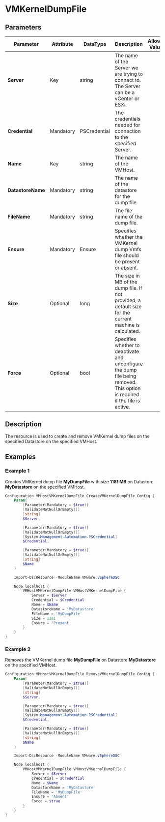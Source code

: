 # VMKernelDumpFile

## Parameters

| Parameter | Attribute | DataType | Description | Allowed Values |
| --- | --- | --- | --- | --- |
| **Server** | Key | string | The name of the Server we are trying to connect to. The Server can be a vCenter or ESXi. ||
| **Credential** | Mandatory | PSCredential | The credentials needed for connection to the specified Server. ||
| **Name** | Key | string | The name of the VMHost. ||
| **DatastoreName** | Mandatory | string | The name of the datastore for the dump file. ||
| **FileName** | Mandatory | string | The file name of the dump file. ||
| **Ensure** | Mandatory | Ensure | Specifies whether the VMKernel dump Vmfs file should be present or absent. ||
| **Size** | Optional | long | The size in MB of the dump file. If not provided, a default size for the current machine is calculated. ||
| **Force** | Optional | bool | Specifies whether to deactivate and unconfigure the dump file being removed. This option is required if the file is active. ||

## Description

The resource is used to create and remove VMKernel dump files on the specified Datastore on the specified VMHost.

## Examples

### Example 1

Creates VMKernel dump file **MyDumpFile** with size **1181 MB** on Datastore **MyDatastore** on the specified VMHost.

```powershell
Configuration VMHostVMKernelDumpFile_CreateVMKernelDumpFile_Config {
    Param(
        [Parameter(Mandatory = $true)]
        [ValidateNotNullOrEmpty()]
        [string]
        $Server,

        [Parameter(Mandatory = $true)]
        [ValidateNotNullOrEmpty()]
        [System.Management.Automation.PSCredential]
        $Credential,

        [Parameter(Mandatory = $true)]
        [ValidateNotNullOrEmpty()]
        [string]
        $Name
    )

    Import-DscResource -ModuleName VMware.vSphereDSC

    Node localhost {
        VMHostVMKernelDumpFile VMHostVMKernelDumpFile {
            Server = $Server
            Credential = $Credential
            Name = $Name
            DatastoreName = 'MyDatastore'
            FileName = 'MyDumpFile'
            Size = 1181
            Ensure = 'Present'
        }
    }
}
```

### Example 2

Removes the VMKernel dump file **MyDumpFile** on Datastore **MyDatastore** on the specified VMHost.

```powershell
Configuration VMHostVMKernelDumpFile_RemoveVMKernelDumpFile_Config {
    Param(
        [Parameter(Mandatory = $true)]
        [ValidateNotNullOrEmpty()]
        [string]
        $Server,

        [Parameter(Mandatory = $true)]
        [ValidateNotNullOrEmpty()]
        [System.Management.Automation.PSCredential]
        $Credential,

        [Parameter(Mandatory = $true)]
        [ValidateNotNullOrEmpty()]
        [string]
        $Name
    )

    Import-DscResource -ModuleName VMware.vSphereDSC

    Node localhost {
        VMHostVMKernelDumpFile VMHostVMKernelDumpFile {
            Server = $Server
            Credential = $Credential
            Name = $Name
            DatastoreName = 'MyDatastore'
            FileName = 'MyDumpFile'
            Ensure = 'Absent'
            Force = $true
        }
    }
}
```
